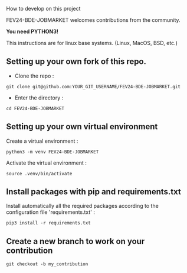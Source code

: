 How to develop on this project

FEV24-BDE-JOBMARKET welcomes contributions from the community.

**You need PYTHON3!**

This instructions are for linux base systems. (Linux, MacOS, BSD, etc.)
## Setting up your own fork of this repo.

- Clone the repo :
```shell script
git clone git@github.com:YOUR_GIT_USERNAME/FEV24-BDE-JOBMARKET.git
```

- Enter the directory :
```shell script
cd FEV24-BDE-JOBMARKET
```

## Setting up your own virtual environment

Create a virtual environment :
```shell script
python3 -m venv FEV24-BDE-JOBMARKET 
```

Activate the virtual environment :
```shell script
source .venv/bin/activate
```

## Install packages with pip and requirements.txt

Install automatically all the required packages according to the configuration file 'requirements.txt' :
```shell script
pip3 install -r requirements.txt
```

## Create a new branch to work on your contribution

```shell script
git checkout -b my_contribution
```
